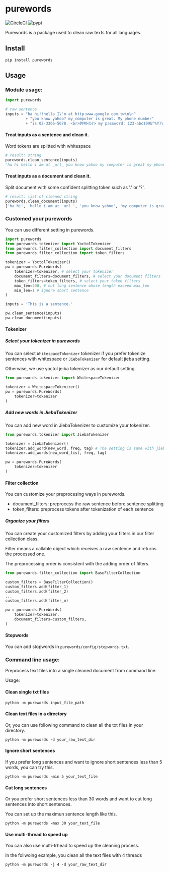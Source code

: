 # purewords


[![CircleCI](https://circleci.com/gh/Yoctol/purewords.svg?style=shield&circle-token=1c72a5e004782c7943362ed3c9cb754a41c4e13b)](https://circleci.com/gh/Yoctol/purewords)
[![pypi](https://img.shields.io/pypi/v/purewords.svg?style=flat)](https://pypi.python.org/pypi/purewords)


Purewords is a package used to clean raw texts for all languages. 

## Install

   `pip install purewords`


## Usage

  ### Module usage:

  ```python
  import purewords
  
  # raw sentence
  inputs = "ha hi!!hello I\'m at http:www.google.com.tw\n\n" 
           + "you know yahoo? my_computer is great. My phone number"
           + "is 02-3366-5678. <br>的啦<br> my password: 123-abc$99&^%Y)\'_\'(Y "
  ```
  #### Treat inputs as a sentence and clean it. 
  
  Word tokens are splitted with whitespace
  ```python
  # result: string
  purewords.clean_sentence(inputs)
  'ha hi hello i am at _url_ you know yahoo my computer is great my phone number is _phone_ 的 my password _num_ abc _num_ y y'
  ```
  
  #### Treat inputs as a document and clean it.
  
  Split document with some confident splitting token such as '.' or '?'.
  ```python
  # result: list of cleaned string
  purewords.clean_document(inputs)
  ['ha hi', 'hello i am at _url_', 'you know yahoo', 'my computer is great', 'my phone number is _phone_', '的 my password _num_ abc _num_ y y']
  ```

  ### Customed your purewords
  
  You can use different setting in purewords.
  
  ```python
  import purewords
  from purewords.tokenizer import YoctolTokenizer
  from purewords.filter_collection import document_filters
  from purewords.filter_collection import token_filters
  
  tokenizer = YoctolTokenizer()
  pw = purewords.PureWords(
      tokenizer=tokenizer, # select your tokenizer
      document_filters=document_filters, # select your document filters
      token_filters=token_filters, # select your token filters
      max_len=200, # cut long sentence whose length exceed max_len
      min_len=1 # ignore short sentence 
  )
  
  inputs = 'This is a sentence.'
  
  pw.clean_sentence(inputs)
  pw.clean_document(inputs)
  ```

  #### Tokenizer

  ##### Select your tokenizer in purewords

  You can select `WhitespaceTokenizer` tokenizer if you prefer tokenize 
  sentences with whitespace or `JiebaTokenizer` for default jieba setting.
  
  Otherwise, we use yoctol jeiba tokenizer as our default setting.
  
  ```python
  from purewords.tokenizer import WhitespaceTokenizer

  tokenizer = WhitespaceTokenizer()
  pw = purewords.PureWords(
      tokenizer=tokenizer
  )
  ```

  ##### Add new words in JiebaTokenizer

  You can add new word in JiebaTokenizer to customize your tokenizer.

  ```python
  from purewords.tokenizer import JiebaTokenizer

  tokenizer = JiebaTokenizer()
  tokenizer.add_word(new_word, freq, tag) # The setting is same with jieba.add_word
  tokenizer.add_words(new_word_list, freq, tag)

  pw = purewords.PureWords(
      tokenizer=tokenizer
  )
  ```
  
  #### Filter collection
  
  You can customize your preprocesing ways in purewords.
  
  * document_filters: preprocess the raw sentence before sentence splitting
  * token_filters: preprocess tokens after tokenization of each sentence
  
  ##### Organize your filters
  
  You can create your customized filters by adding your filters in our filter collection class.
  
  Filter means a callable object which receives a raw sentence and returns the processed one.
  
  The preprocessing order is consistent with the adding order of filters.
  
  ```python
  from purewords.filter_collection import BaseFilterCollection
  
  custom_filters = BaseFilterCollection()
  custom_filters.add(filter_1)
  custom_filters.add(filter_2)
  ...
  custom_filters.add(filter_n)
  
  pw = purewords.PureWords(
      tokenizer=tokenizer,
      document_filters=custom_filters,
  )
  ```
  
  #### Stopwords
  
  You can add stopwords in `purewords/config/stopwords.txt`.


  ### Command line usage:
  
  Preprocess text files into a single cleaned document from command line.
  
  Usage:
  
  #### Clean single txt files
  ```
  python -m purewords input_file_path
  ```
 
  #### Clean text files in a directory
  
  Or, you can use following command to clean all the txt files in your directory.
  ```
  python -m purewords -d your_raw_text_dir
  ```
  
  #### Ignore short sentences 
  
  If you prefer long sentences and want to ignore short sentences less than 5 words, you can try this.
  ```
  python -m purewords -min 5 your_text_file
  ```
  
  #### Cut long sentences
  
  Or you prefer short sentences less than 30 words and want to cut long sentences into short sentences.
  
  You can set up the maximun sentence length like this.
  ```
  python -m purewords -max 30 your_text_file
  ```
  
  #### Use multi-thread to speed up
  
  You can also use multi-trhead to speed up the cleaning process. 
  
  In the follwoing example, you clean all the text files with 4 threads
  ```
  python -m purewords -j 4 -d your_raw_text_dir
  ```
